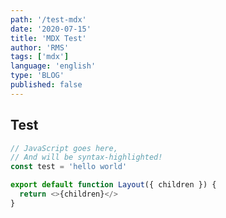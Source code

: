 ```yaml
---
path: '/test-mdx'
date: '2020-07-15'
title: 'MDX Test'
author: 'RMS'
tags: ['mdx']
language: 'english'
type: 'BLOG'
published: false
---
```


<script>
  import Header from '$lib/components/Header.svelte'
</script>

## Test

```js
// JavaScript goes here,
// And will be syntax-highlighted!
const test = 'hello world'

export default function Layout({ children }) {
  return <>{children}</>
}
```

<Header />
